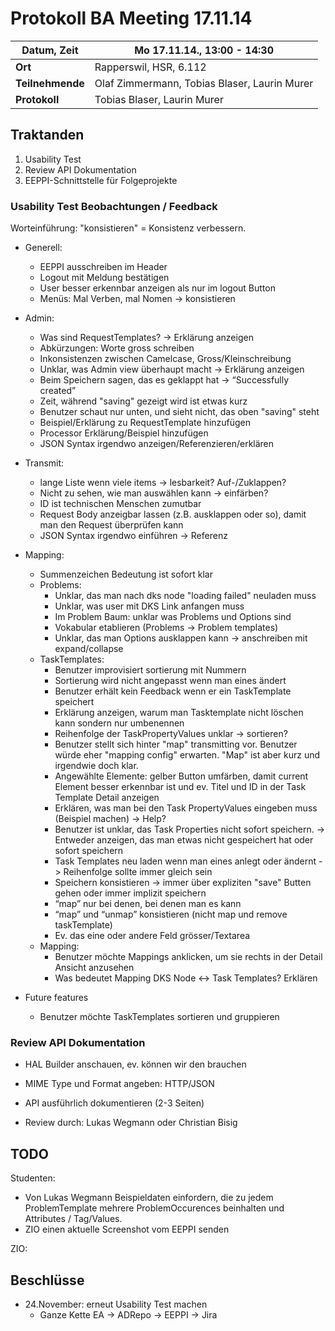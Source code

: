 # Protokoll BA Meeting 17.11.14

**Datum, Zeit**     | Mo 17.11.14., 13:00 - 14:30
---                 | ---
**Ort**             | Rapperswil, HSR, 6.112
**Teilnehmende**    | Olaf Zimmermann, Tobias Blaser, Laurin Murer
**Protokoll**       | Tobias Blaser, Laurin Murer


## Traktanden

1. Usability Test
2. Review API Dokumentation
3. EEPPI-Schnittstelle für Folgeprojekte


### Usability Test Beobachtungen / Feedback

Worteinführung: "konsistieren" = Konsistenz verbessern.

- Generell:
	- EEPPI ausschreiben im Header
	- Logout mit Meldung bestätigen
	- User besser erkennbar anzeigen als nur im logout Button
	- Menüs: Mal Verben, mal Nomen -> konsistieren
- Admin:
	- Was sind RequestTemplates? -> Erklärung anzeigen
	- Abkürzungen: Worte gross schreiben
	- Inkonsistenzen zwischen Camelcase, Gross/Kleinschreibung
	- Unklar, was Admin view überhaupt macht -> Erklärung anzeigen
	- Beim Speichern sagen, das es geklappt hat -> “Successfully created”
	- Zeit, während "saving" gezeigt wird ist etwas kurz
	- Benutzer schaut nur unten, und sieht nicht, das oben "saving" steht
	- Beispiel/Erklärung zu RequestTemplate hinzufügen
	- Processor Erklärung/Beispiel hinzufügen
	- JSON Syntax irgendwo anzeigen/Referenzieren/erklären
- Transmit:
	- lange Liste wenn viele items -> lesbarkeit? Auf-/Zuklappen?
	- Nicht zu sehen, wie man auswählen kann -> einfärben?
	- ID ist technischen Menschen zumutbar
	- Request Body anzeigbar lassen (z.B. ausklappen oder so), damit man den Request überprüfen kann
	- JSON Syntax irgendwo einführen -> Referenz
- Mapping:
	- Summenzeichen Bedeutung ist sofort klar
	- Problems:
		- Unklar, das man nach dks node "loading failed" neuladen muss
		- Unklar, was user mit DKS Link anfangen muss
		- Im Problem Baum: unklar was Problems und Options sind
		- Vokabular etablieren (Problems -> Problem templates)
		- Unklar, das man Options ausklappen kann -> anschreiben mit expand/collapse
	- TaskTemplates:
		- Benutzer improvisiert sortierung mit Nummern
		- Sortierung wird nicht angepasst wenn man eines ändert
		- Benutzer erhält kein Feedback wenn er ein TaskTemplate speichert
		- Erklärung anzeigen, warum man Tasktemplate nicht löschen kann sondern nur umbenennen
		- Reihenfolge der TaskPropertyValues unklar -> sortieren?
		- Benutzer stellt sich hinter "map" transmitting vor. Benutzer würde eher "mapping config" erwarten. "Map" ist aber kurz und irgendwie doch klar.
		- Angewählte Elemente: gelber Button umfärben, damit current Element besser erkennbar ist und ev. Titel und ID in der Task Template Detail anzeigen
		- Erklären, was man bei den Task PropertyValues eingeben muss (Beispiel machen) -> Help?
		- Benutzer ist unklar, das Task Properties nicht sofort speichern. -> Entweder anzeigen, das man etwas nicht gespeichert hat oder sofort speichern
		- Task Templates neu laden wenn man eines anlegt oder ändernt -> Reihenfolge sollte immer gleich sein
		- Speichern konsistieren -> immer über expliziten "save" Butten gehen oder immer implizit speichern
		- “map” nur bei denen, bei denen man es kann
		- “map” und “unmap” konsistieren (nicht map und remove taskTemplate)
		- Ev. das eine oder andere Feld grösser/Textarea
	- Mapping:
		- Benutzer möchte Mappings anklicken, um sie rechts in der Detail Ansicht anzusehen
		- Was bedeutet Mapping DKS Node <-> Task Templates? Erklären

- Future features
	- Benutzer möchte TaskTemplates sortieren und gruppieren


### Review API Dokumentation

- HAL Builder anschauen, ev. können wir den brauchen

- MIME Type und Format angeben: HTTP/JSON
- API ausführlich dokumentieren (2-3 Seiten)
- Review durch: Lukas Wegmann oder Christian Bisig


## TODO

Studenten:

- Von Lukas Wegmann Beispieldaten einfordern, die zu jedem ProblemTemplate mehrere ProblemOccurences beinhalten und Attributes / Tag/Values.
- ZIO einen aktuelle Screenshot vom EEPPI senden

ZIO:


## Beschlüsse

- 24.November: erneut Usability Test machen
	- Ganze Kette EA -> ADRepo -> EEPPI -> Jira
